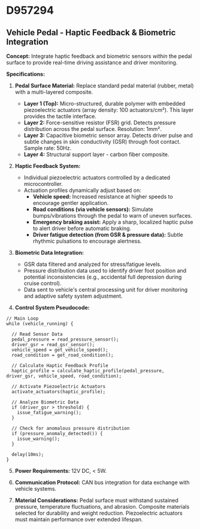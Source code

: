 # D957294

## Vehicle Pedal - Haptic Feedback & Biometric Integration

**Concept:** Integrate haptic feedback and biometric sensors *within* the pedal surface to provide real-time driving assistance and driver monitoring.

**Specifications:**

1.  **Pedal Surface Material:** Replace standard pedal material (rubber, metal) with a multi-layered composite.
    *   **Layer 1 (Top):**  Micro-structured, durable polymer with embedded piezoelectric actuators (array density: 100 actuators/cm²). This layer provides the tactile interface.
    *   **Layer 2:**  Force-sensitive resistor (FSR) grid.  Detects pressure distribution across the pedal surface. Resolution: 1mm².
    *   **Layer 3:**  Capacitive biometric sensor array.  Detects driver pulse and subtle changes in skin conductivity (GSR) through foot contact. Sample rate: 50Hz.
    *   **Layer 4:** Structural support layer - carbon fiber composite.

2.  **Haptic Feedback System:**
    *   Individual piezoelectric actuators controlled by a dedicated microcontroller.
    *   Actuation profiles dynamically adjust based on:
        *   **Vehicle speed:** Increased resistance at higher speeds to encourage gentler application.
        *   **Road conditions (via vehicle sensors):** Simulate bumps/vibrations through the pedal to warn of uneven surfaces.
        *   **Emergency braking assist:** Apply a sharp, localized haptic pulse to alert driver before automatic braking.
        *   **Driver fatigue detection (from GSR & pressure data):** Subtle rhythmic pulsations to encourage alertness.

3.  **Biometric Data Integration:**
    *   GSR data filtered and analyzed for stress/fatigue levels.
    *   Pressure distribution data used to identify driver foot position and potential inconsistencies (e.g., accidental full depression during cruise control).
    *   Data sent to vehicle's central processing unit for driver monitoring and adaptive safety system adjustment.

4.  **Control System Pseudocode:**

```pseudocode
// Main Loop
while (vehicle_running) {

  // Read Sensor Data
  pedal_pressure = read_pressure_sensor();
  driver_gsr = read_gsr_sensor();
  vehicle_speed = get_vehicle_speed();
  road_condition = get_road_condition();

  // Calculate Haptic Feedback Profile
  haptic_profile = calculate_haptic_profile(pedal_pressure, driver_gsr, vehicle_speed, road_condition);

  // Activate Piezoelectric Actuators
  activate_actuators(haptic_profile);

  // Analyze Biometric Data
  if (driver_gsr > threshold) {
    issue_fatigue_warning();
  }

  // Check for anomalous pressure distribution
  if (pressure_anomaly_detected()) {
    issue_warning();
  }

  delay(10ms);
}
```

5.  **Power Requirements:** 12V DC, < 5W.

6.  **Communication Protocol:** CAN bus integration for data exchange with vehicle systems.

7. **Material Considerations:** Pedal surface must withstand sustained pressure, temperature fluctuations, and abrasion. Composite materials selected for durability and weight reduction. Piezoelectric actuators must maintain performance over extended lifespan.